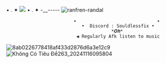 •  .  ✦ ![](https://komarev.com/ghpvc/?username=your-github-username&color=lightgrey&abbreviated=true) •  .  ✦ -__-----
![ranfren-randal](https://github.com/user-attachments/assets/df360829-7c6b-4e9e-906d-14e7a1845ca5)

                             ✦                              ✦
                                •  Discord : Souldlessfix • 
                                           *𝑶𝒉*
                              ◀ Regularly Afk listen to music 
 ![8ab0226778418af433d2876d6a3e12c9](https://github.com/user-attachments/assets/d199826e-8794-4cff-8f37-a868628f49a0)![Không Có Tiêu Đề263_20241116095804](https://github.com/user-attachments/assets/bf00dd9d-7c36-4aee-a772-80a047602696)




                  


